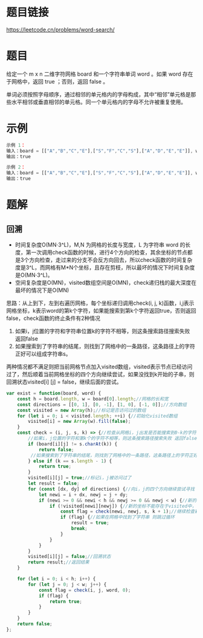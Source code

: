 
# 题目链接

https://leetcode.cn/problems/word-search/

# 题目

给定一个 m x n 二维字符网格 board 和一个字符串单词 word 。如果 word 存在于网格中，返回 true ；否则，返回 false 。

单词必须按照字母顺序，通过相邻的单元格内的字母构成，其中“相邻”单元格是那些水平相邻或垂直相邻的单元格。同一个单元格内的字母不允许被重复使用。

# 示例

```js
示例 1：
输入：board = [["A","B","C","E"],["S","F","C","S"],["A","D","E","E"]], word = "ABCCED"
输出：true

示例 2：
输入：board = [["A","B","C","E"],["S","F","C","S"],["A","D","E","E"]], word = "SEE"
输出：true
```

# 题解

## 回溯

- 时间复杂度O(MN⋅3^L)，M,N 为网格的长度与宽度，L 为字符串 word 的长度，第一次调用check函数的时候，进行4个方向的检查，其余坐标的节点都是3个方向检查，走过来的分支不会反方向回去，所以check函数的时间复杂度是3^L，而网格有M*N个坐标，且存在剪枝，所以最坏的情况下时间复杂度是O(MN⋅3^L)。
- 空间复杂度是O(MN)，visited数组空间是O(MN)，check递归栈的最大深度在最坏的情况下是O(MN)

思路：从上到下，左到右遍历网格，每个坐标递归调用check(i, j, k)函数，i,j表示网格坐标，k表示word的第k个字符，如果能搜索到第k个字符返回true，否则返回false，check函数的终止条件有2种情况

1. 如果i，j位置的字符和字符串位置k的字符不相等，则这条搜索路径搜索失败 返回false
2. 如果搜索到了字符串的结尾，则找到了网格中的一条路径，这条路径上的字符正好可以组成字符串s。

两种情况都不满足则把当前网格节点加入visited数组，visited表示节点已经访问过了，然后顺着当前网格坐标的四个方向继续尝试，如果没找到k开始的子串，则回溯状态visited[i] [j] = false，继续后面的尝试。

```js
var exist = function(board, word) {
    const h = board.length, w = board[0].length;//网格的长和宽
    const directions = [[0, 1], [0, -1], [1, 0], [-1, 0]];//方向数组
    const visited = new Array(h);//标记是否访问过的数组
    for (let i = 0; i < visited.length; ++i) {//初始化visited数组
        visited[i] = new Array(w).fill(false);
    }
    const check = (i, j, s, k) => {//检查从网格i，j出发是否能搜索到0-k的字符组成的子串
      	//如果i，j位置的字符和第k个的字符不相等，则这条搜索路径搜索失败 返回false
        if (board[i][j] != s.charAt(k)) {
            return false;
         //如果搜索到了字符串的结尾，则找到了网格中的一条路径，这条路径上的字符正好可以组成字符串s
        } else if (k == s.length - 1) {
            return true;
        }
        visited[i][j] = true;//标记i，j被访问过了
        let result = false;
        for (const [dx, dy] of directions) {//向i，j的四个方向继续尝试寻找
            let newi = i + dx, newj = j + dy;
            if (newi >= 0 && newi < h && newj >= 0 && newj < w) {//新的坐标位置合法检查
                if (!visited[newi][newj]) {//新的坐标不能存在于visited中，也就是不能是访问过的
                    const flag = check(newi, newj, s, k + 1);//继续检查新的坐标
                    if (flag) {//如果在网格中找到了字符串 则跳过循环
                        result = true;
                        break;
                    }
                }
            }
        }
        visited[i][j] = false;//回溯状态
        return result;//返回结果
    }

    for (let i = 0; i < h; i++) {
        for (let j = 0; j < w; j++) {
            const flag = check(i, j, word, 0);
            if (flag) {
                return true;
            }
        }
    }
    return false;
};
```
